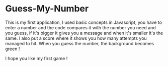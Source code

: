 # Guess-My-Number

This is my first application, I used basic concepts in Javascript, you have to enter a number and the code compares it with the number you need and you guess, if it's bigger it gives you a message and when it's smaller it's the same. I also put a score where it shows you how many attempts you managed to hit. When you guess the number, the background becomes green !

I hope you like my first game !

